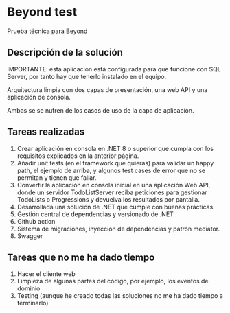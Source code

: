 ﻿# Beyond test

Prueba técnica para Beyond

## Descripción de la solución

IMPORTANTE: esta aplicación está configurada para que funcione con SQL Server, por tanto hay que tenerlo
instalado en el equipo.

Arquitectura limpia con dos capas de presentación, una web API y una aplicación de consola.

Ambas se se nutren de los casos de uso de la capa de aplicación.

## Tareas realizadas

1. Crear aplicación en consola en .NET 8 o superior que cumpla
   con los requisitos explicados en la anterior página.
2. Añadir unit tests (en el framework que quieras) para
   validar un happy path, el ejemplo de arriba, y algunos
   test cases de error que no se permitan y tienen que fallar.
3. Convertir la aplicación en consola inicial en una aplicación
   Web API, donde un servidor TodoListServer reciba peticiones para
   gestionar TodoLists o Progressions y devuelva los resultados por pantalla.
4. Desarrollada una solución de .NET que cumple con buenas prácticas.
5. Gestión central de dependencias y versionado de .NET
6. Github action
7. Sistema de migraciones, inyección de dependencias y patrón mediator.
8. Swagger 

## Tareas que no me ha dado tiempo

1. Hacer el cliente web
2. Limpieza de algunas partes del código, por ejemplo, los eventos de dominio
3. Testing (aunque he creado todas las soluciones no me ha dado tiempo a terminarlo)
